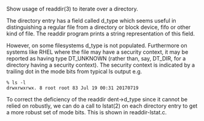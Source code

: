 Show usage of readdir(3) to iterate over a directory.

The directory entry has a field called d_type which
seems useful in distinguishing a regular file from a
directory or block device, fifo or other kind of file.
The readdir program prints a string representation of 
this field.

However, on some filesystems d_type is not populated.
Furthermore on systems like RHEL where the file may
have a security context, it may be reported as having
type DT_UNKNOWN (rather than, say, DT_DIR, for a 
directory having a security context). The security 
context is indicated by a trailing dot in the mode bits
from typical ls output e.g.

    % ls -l
    drwxrwxrwx. 8 root root 83 Jul 19 00:31 20170719

To correct the deficiency of the readdir dent->d_type
since it cannot be relied on robustly, we can do a call
to lstat(2) on each directory entry to get a more robust
set of mode bits. This is shown in readdir-lstat.c.

